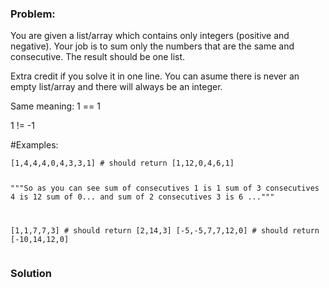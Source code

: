 ### Problem:
<p>You are given a list/array which contains only integers (positive and negative). Your job is to sum only the numbers that are the same and consecutive. The result should be one list.</p>
<p>Extra credit if you solve it in one line. You can asume there is never an empty list/array and there will always be an integer. </p>
<p>Same meaning: 1 == 1</p>
<p>1 != -1</p>
<p>#Examples:</p>
<pre><code>[1,4,4,4,0,4,3,3,1] # should return [1,12,0,4,6,1]

&quot;&quot;&quot;So as you can see sum of consecutives 1 is 1 
sum of 3 consecutives 4 is 12 
sum of 0... and sum of 2 
consecutives 3 is 6 ...&quot;&quot;&quot;

[1,1,7,7,3] # should return [2,14,3]
[-5,-5,7,7,12,0] # should return [-10,14,12,0]</code></pre>
### Solution